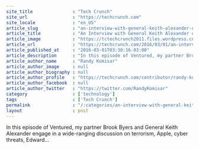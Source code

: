 ```yaml
---
site_title               : "Tech Crunch"
site_url                 : "https://techcrunch.com"
site_locale              : "en_US"
article_slug             : "an-interview-with-general-keith-alexander-on-cybersecurity-snowden-and-ironnet"
article_title            : "An Interview with General Keith Alexander on cybersecurity, Snowden, and IronNet"
article_image            : "https://tctechcrunch2011.files.wordpress.com/2016/03/4840536494_fd2f33d8b7_b.jpg?w=764&h=400&crop=1"
article_url              : "https://techcrunch.com/2016/03/01/an-interview-with-general-keith-alexander-on-cybersecurity-snowden-and-ironnet/"
article_published_at     : "2016-03-01T03:30:16-03:00"
article_description      : "In this episode of Ventured, my partner Brook Byers and General Keith Alexander engage in a wide-ranging discussion on terrorism, Apple, cyber threats, Edward..."
article_author_name      : "Randy Komisar"
article_author_image     : null
article_author_biography : null
article_author_profile   : "https://techcrunch.com/contributor/randy-komisar/"
article_author_facebook  : null
article_author_twitter   : "https://twitter.com/RandyKomisar"
category                 : ['technology']
tags                     : ['Tech Crunch']
permalink                : "/:categories/an-interview-with-general-keith-alexander-on-cybersecurity-snowden-and-ironnet/"
layout                   : post
---
```


In this episode of Ventured, my partner Brook Byers and General Keith Alexander engage in a wide-ranging discussion on terrorism, Apple, cyber threats, Edward...

